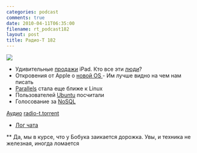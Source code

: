 ```yaml
---
categories: podcast
comments: true
date: 2010-04-11T06:35:00
filename: rt_podcast182
layout: post
title: Радио-Т 182
---
```


![](https://radio-t.com/images/radio-t/rt182.jpg)


- Удивительные [продажи](http://www.engadget.com/2010/04/08/apples-sold-450-000-ipads-as-of-today-pushed-3-5-million-ipad/) iPad. Кто все эти [люди](http://www.cio.com/article/589775/Who_Bought_Apple_s_300_000_IPads_Take_a_Guess)?
- Откровения от Apple о [новой OS
](http://www.appsafari.com/news/11295/iphone-os-40-features/) - Им лучше видно на чем нам писать
- [Parallels](http://www.opennet.ru/opennews/art.shtml?num=26113) стала еще ближе к Linux
- Пользователей [Ubuntu](http://www.opennet.ru/opennews/art.shtml?num=26144) посчитали
- Голосованиe за [NoSQL](http://java.dzone.com/articles/nosql-dzone-poll-results)

[Аудио](http://archive.rucast.net/radio-t/media/rt_podcast182.mp3)
[radio-t.torrent](http://www.radio-t.com/torrents/rt_podcast182.mp3.torrent)

* [Лог чата](http://chat.radio-t.com/logs/radio-t-182.html)

** Да, мы в курсе, что у Бобука заикается дорожка. Увы, и техника не железная, иногда ломается
<audio src="http://archive.rucast.net/radio-t/media/rt_podcast182.mp3" preload="none"></audio>
